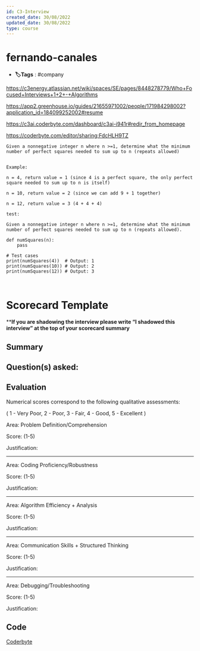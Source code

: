 ```yaml
---
id: C3-Interview
created_date: 30/08/2022
updated_date: 30/08/2022
type: course
---
```

#  fernando-canales
- **🏷️Tags** :   #company

https://c3energy.atlassian.net/wiki/spaces/SE/pages/8448278779/Who+Focused+Interviews+1+2+-+Algorithms

https://app2.greenhouse.io/guides/21655971002/people/171984298002?application_id=184099252002#resume

https://c3ai.coderbyte.com/dashboard/c3ai-i941r#redir_from_homepage

https://coderbyte.com/editor/sharing:FdcHLH9TZ



```
Given a nonnegative integer n where n >=1, determine what the minimum number of perfect squares needed to sum up to n (repeats allowed)


Example:

n = 4, return value = 1 (since 4 is a perfect square, the only perfect square needed to sum up to n is itself)

n = 10, return value = 2 (since we can add 9 + 1 together)

n = 12, return value = 3 (4 + 4 + 4)
```

```
test:

Given a nonnegative integer n where n >=1, determine what the minimum number of perfect squares needed to sum up to n (repeats allowed).

def numSquares(n):
	pass

# Test cases
print(numSquares(4))  # Output: 1
print(numSquares(10)) # Output: 2
print(numSquares(12)) # Output: 3



```

# Scorecard Template

****If you are shadowing the interview please write “I shadowed this interview” at the top of your scorecard summary**

## Summary

<A brief description of why you have made the recommendation. This should correlate to the rating and analysis of the different areas>

## Question(s) asked:

<List all the questions asked in the interview>

## Evaluation

Numerical scores correspond to the following qualitative assessments:

( 1 - Very Poor, 2 - Poor, 3 - Fair, 4 - Good, 5 - Excellent )

Area: Problem Definition/Comprehension

Score: (1-5)

Justification:

---

Area: Coding Proficiency/Robustness

Score: (1-5)

Justification:

---

Area: Algorithm Efficiency + Analysis

Score: (1-5)

Justification:

---

Area: Communication Skills + Structured Thinking

Score: (1-5)

Justification:

---

Area: Debugging/Troubleshooting

Score: (1-5)

Justification:

## Code

<paste any code snippets produced from the interview>

[Coderbyte](https://coderbyte.com/editor/sharing:NdyYTk2R)

```



```
